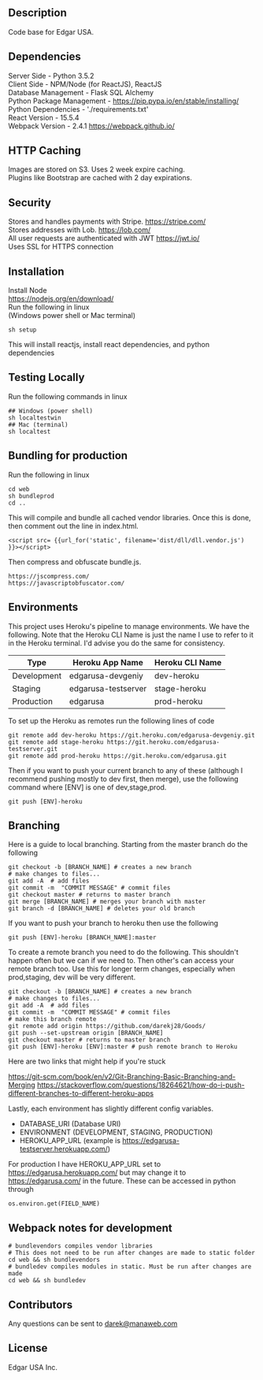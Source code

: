 ## Description
Code base for Edgar USA. 

## Dependencies 
Server Side - Python 3.5.2 <br/>
Client Side - NPM/Node (for ReactJS), ReactJS <br/> 
Database Management - Flask SQL Alchemy <br/>
Python Package Management - https://pip.pypa.io/en/stable/installing/ <br/>
Python Dependencies - './requirements.txt' <br/>
React Version - 15.5.4 <br/>
Webpack Version - 2.4.1 https://webpack.github.io/ <br/>

## HTTP Caching
Images are stored on S3. Uses 2 week expire caching. <br/>
Plugins like Bootstrap are cached with 2 day expirations.


## Security 
Stores and handles payments with Stripe. https://stripe.com/ <br/>
Stores addresses with Lob. https://lob.com/ <br/>
All user requests are authenticated with JWT https://jwt.io/ <br/>
Uses SSL for HTTPS connection <br/>

## Installation
Install Node <br/>
https://nodejs.org/en/download/ <br/>
Run the following in linux  
(Windows power shell or Mac terminal)

```
sh setup
```

This will install reactjs, install react dependencies, and python dependencies

## Testing Locally
Run the following commands in linux 

```
## Windows (power shell)
sh localtestwin
## Mac (terminal)
sh localtest
```

## Bundling for production
Run the following in linux
``` 
cd web
sh bundleprod
cd ..
```
This will compile and bundle all cached vendor libraries.
Once this is done, then comment out the line in index.html. 

```
<script src= {{url_for('static', filename='dist/dll/dll.vendor.js') }}></script>
```

Then compress and obfuscate bundle.js.
```
https://jscompress.com/
https://javascriptobfuscator.com/
```


## Environments
This project uses Heroku's pipeline to manage environments. We have the following. Note that the Heroku CLI Name is just the name I use to refer to it in the Heroku terminal. I'd advise you do the same for consistency.

Type | Heroku App Name | Heroku CLI Name
------------ | ------------ | ------------
Development | edgarusa-devgeniy | dev-heroku
Staging | edgarusa-testserver | stage-heroku
Production | edgarusa | prod-heroku

To set up the Heroku as remotes run the following lines of code 

```
git remote add dev-heroku https://git.heroku.com/edgarusa-devgeniy.git
git remote add stage-heroku https://git.heroku.com/edgarusa-testserver.git
git remote add prod-heroku https://git.heroku.com/edgarusa.git
```

Then if you want to push your current branch to any of these (although I recommend pushing mostly to dev first, then merge), use the following command where [ENV] is one of dev,stage,prod.

```
git push [ENV]-heroku
```

## Branching
Here is a guide to local branching. Starting from the master branch do the following

```
git checkout -b [BRANCH_NAME] # creates a new branch 
# make changes to files...
git add -A  # add files
git commit -m  "COMMIT MESSAGE" # commit files
git checkout master # returns to master branch
git merge [BRANCH_NAME] # merges your branch with master
git branch -d [BRANCH_NAME] # deletes your old branch
```

If you want to push your branch to heroku then use the following 

```
git push [ENV]-heroku [BRANCH_NAME]:master
```

To create a remote branch you need to do the following. This shouldn't happen often but we can if we need to. Then other's can access your remote branch too. Use this for longer term changes, especially when prod,staging, dev will be very different.

```
git checkout -b [BRANCH_NAME] # creates a new branch 
# make changes to files...
git add -A  # add files
git commit -m  "COMMIT MESSAGE" # commit files
# make this branch remote
git remote add origin https://github.com/darekj28/Goods/
git push --set-upstream origin [BRANCH_NAME]
git checkout master # returns to master branch
git push [ENV]-heroku [ENV]:master # push remote branch to Heroku
```

Here are two links that might help if you're stuck

https://git-scm.com/book/en/v2/Git-Branching-Basic-Branching-and-Merging
https://stackoverflow.com/questions/18264621/how-do-i-push-different-branches-to-different-heroku-apps

Lastly, each environment has slightly different config variables.

- DATABASE_URI (Database URI)
- ENVIRONMENT (DEVELOPMENT, STAGING, PRODUCTION)
- HEROKU_APP_URL (example is https://edgarusa-testserver.herokuapp.com/) 

For production I have HEROKU_APP_URL set to https://edgarusa.herokuapp.com/ but may change it to https://edgarusa.com/ in the future. These can be accessed in python through 

```
os.environ.get(FIELD_NAME)
```

## Webpack notes for development
```
# bundlevendors compiles vendor libraries
# This does not need to be run after changes are made to static folder
cd web && sh bundlevendors
# bundledev compiles modules in static. Must be run after changes are made
cd web && sh bundledev
```







## Contributors
Any questions can be sent to darek@manaweb.com

## License
Edgar USA Inc.

